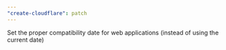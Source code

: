 ```yaml
---
"create-cloudflare": patch
---
```


Set the proper compatibility date for web applications (instead of using the current date)
